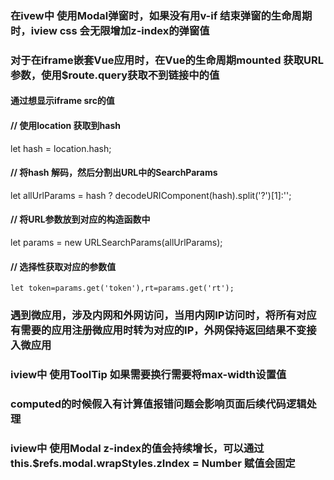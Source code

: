 ### 在ivew中 使用Modal弹窗时，如果没有用v-if 结束弹窗的生命周期时，iview css 会无限增加z-index的弹窗值



### 对于在iframe嵌套Vue应用时，在Vue的生命周期mounted 获取URL参数，使用$route.query获取不到链接中的值
  #### 通过想显示iframe src的值
  
  #### // 使用location 获取到hash
  let hash = location.hash;
  #### // 将hash 解码，然后分割出URL中的SearchParams
  let allUrlParams = hash ? decodeURIComponent(hash).split('?')[1]:'';
  #### // 将URL参数放到对应的构造函数中
  let params = new URLSearchParams(allUrlParams);
  #### // 选择性获取对应的参数值
    let token=params.get('token'),rt=params.get('rt');

### 遇到微应用，涉及内网和外网访问，当用内网IP访问时，将所有对应有需要的应用注册微应用时转为对应的IP，外网保持返回结果不变接入微应用


### iview中 使用ToolTip 如果需要换行需要将max-width设置值

### computed的时候假入有计算值报错问题会影响页面后续代码逻辑处理

### iview中 使用Modal z-index的值会持续增长，可以通过this.$refs.modal.wrapStyles.zIndex = Number 赋值会固定
